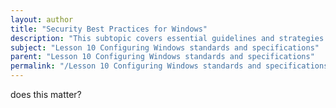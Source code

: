 ```yaml
---
layout: author
title: "Security Best Practices for Windows"
description: "This subtopic covers essential guidelines and strategies to enhance the security of Windows operating systems. Key practices include implementing strong password policies, enabling user account control, keeping software updated, utilizing firewalls, performing regular backups, and educating users about phishing and social engineering threats. These practices aim to protect systems from unauthorized access and malware while ensuring compliance with security policies and regulations."
subject: "Lesson 10 Configuring Windows standards and specifications"
parent: "Lesson 10 Configuring Windows standards and specifications"
permalink: "/Lesson 10 Configuring Windows standards and specifications/Security Best Practices for Windows/"
---
```


does this matter?
